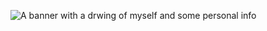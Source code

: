 ![A banner with a drwing of myself and some personal info](https://raw.githubusercontent.com/sucena29/sucena29/main/assets/banner.png)
